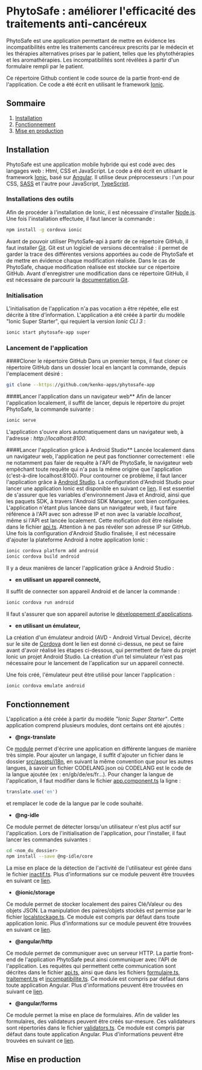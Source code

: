 # PhytoSafe : améliorer l'efficacité des traitements anti-cancéreux

PhytoSafe est une application permettant de mettre en évidence les incompatibilités entre les traitements cancéreux prescrits par le médecin et les thérapies alternatives prises par le patient, telles que les phytothérapies et les aromathérapies. Les incompatibilités sont révélées à partir d'un formulaire rempli par le patient.

Ce répertoire Github contient le code source de la partie front-end de l'application. Ce code a été écrit en utilisant le framework [Ionic](https://ionicframework.com/).

## Sommaire

1. [Installation](#installation)
2. [Fonctionnement](#fonctionnement)
3. [Mise en production](#production)

## <a name="installation"></a>Installation

PhytoSafe est une application mobile hybride qui est codé avec des langages web : Html, CSS et JavaScript. Le code a été écrit en utilsant le framework [Ionic](https://ionicframework.com/), basé sur [Angular](https://angular.io). Il utilise deux préprocesseurs : l'un pour CSS, [SASS](https://sass-lang.com) et l'autre pour JavaScript, [TypeScript](https://www.typescriptlang.org).

### Installations des outils

Afin de procéder à l'installation de Ionic, il est nécessaire d'installer [Node.js](https://nodejs.org/en/download/). Une fois l'installation effectuée, il faut lancer la commande :
```bash
npm install -g cordova ionic
```

Avant de pouvoir utiliser PhytoSafe-api à partir de ce répertoire GitHub, il faut installer [Git](https://git-scm.com). Git est un logiciel de versions décentralisé : il permet de garder la trace des différentes versions apportées au code de PhytoSafe et de mettre en évidence chaque modification réalisée. Dans le cas de PhytoSafe, chaque modification réalisée est stockée sur ce répertoire GitHub. Avant d'enregistrer une modification dans ce répertoire GitHub, il est nécessaire de parcourir la [documentation Git](https://git-scm.com/docs).

### Initialisation

L'initialisation de l'application n'a pas vocation a être répétée, elle est décrite à titre d'information. L'application a été créée à partir du modèle "Ionic Super Starter", qui requiert la version _Ionic CLI 3_ :
```bash
ionic start phytosafe-app super
```

### Lancement de l'application

####Cloner le répertoire GitHub
Dans un premier temps, il faut cloner ce répertoire GitHub dans un dossier local en lançant la commande, depuis l'emplacement désiré :
```bash
git clone --https://github.com/kenko-apps/phytosafe-app
```

####Lancer l'application dans un navigateur web**
Afin de lancer l'application localement, il suffit de lancer, depuis le répertoire du projet PhytoSafe, la commande suivante :
```bash
ionic serve
```
L'application s'ouvre alors automatiquement dans un navigateur web, à l'adresse : *http://localhost:8100*.

####Lancer l'application grâce à Android Studio**
Lancée localement dans un navigateur web, l'application ne peut pas fonctionner correctement : elle ne notamment pas faier de requête à l'API de PhytoSafe, le navigateur web empêchant toute requête qui n'a pas la même origine que l'application (c'est-à-dire localhost:8100). Pour contourner ce problème, il faut lancer l'application grâce à [Android Studio](https://developer.android.com/studio/index.html). La configuration d'Android Studio pour lancer une application Ionic est disponible en suivant ce [lien](http://cordova.apache.org/docs/en/latest/guide/platforms/android/index.html).
Il est essentiel de s'assurer que les variables d'environnement Java et Android, ainsi que les paquets SDK, à travers l'Android SDK Manager, sont bien configurées. L'application n'étant plus lancée dans un navigateur web, il faut faire référence à l'API avec son adresse IP et non avec la variable *localhost*, même si l'API est lancée localement. Cette mofication doit être réalisée dans le fichier [api.ts](../src/providers/api.ts). Attention à ne pas révéler son adresse IP sur GitHub.
Une fois la configuration d'Android Studio finalisée, il est nécessaire d'ajouter la plateforme Android à notre application Ionic :
```bash
ionic cordova platform add android
ionic cordova build android
``` 
Il y a deux manières de lancer l'application grâce à Android Studio :

* __en utilisant un appareil connecté,__

Il suffit de connecter son appareil Android et de lancer la commande :
```bash
ionic cordova run android
```
Il faut s'assurer que son appareil autorise le [développement d'applications](https://developer.android.com/studio/run/device.html).

* __en utilisant un émulateur,__

La création d'un émulateur android (AVD - Android Virtual Device), décrite sur le site de [Cordova](http://cordova.apache.org/docs/en/latest/guide/platforms/android/index.html) dont le lien est donné ci-dessus, ne peut se faire avant d'avoir réalisé les étapes ci-dessous, qui permettent de faire du projet Ionic un projet Android Studio. La création d'un tel simulateur n'est pas nécessaire pour le lancement de l'application sur un appareil connecté.


Une fois créé, l'émulateur peut être utilisé pour lancer l'application :
```bash
ionic cordova emulate android
```

## <a name="fonctionnement"></a>Fonctionnement

L'application a été créée à partir du modèle _"Ionic Super Starter"_. Cette application comprend plusieurs modules, dont certains ont été ajoutés :

* __@ngx-translate__

Ce [module](https://github.com/ngx-translate/core) permet d'écrire une application en différente langues de manière très simple.
Pour ajouter un langage, il suffit d'ajouter un fichier dans le dossier [src/assets/i18n](../resources/database), en suivant la même convention que pour les autres langues, à savoir un fichier CODELANG.json où CODELANG est le code de la langue ajoutée (ex : en/gb/de/es/fr...).
Pour changer la langue de l'application, il faut modifier dans le fichier [app.component.ts](../src/app/app.component.ts) la ligne :
```typescript
translate.use('en')
```
et remplacer le code de la langue par le code souhaité.

* __@ng-idle__

Ce module permet de détecter lorsqu'un utilisateur n'est plus actif sur l'application. Lors de l'initialisation de l'application, pour l'installer, il faut lancer les commandes suivantes :
```bash
cd <nom_du_dossier>
npm install --save @ng-idle/core
```
La mise en place de la détection de l'activité de l'utilisateur est gérée dans le fichier [inactif.ts](../src/providers/inactif.ts). Plus d'informations sur ce module peuvent être trouvées en suivant ce [lien](https://www.npmjs.com/package/ng2-idle).

* __@ionic/storage__

Ce module permet de stocker localement des paires Clé/Valeur ou des objets JSON. La manipulation des paires/objets stockés est permise par le fichier [localstockage.ts](../src/providers/localstockage.ts). Ce module est compris par défaut dans toute application Ionic. Plus d'informations sur ce module peuvent être trouvées en suivant ce [lien](https://ionicframework.com/docs/storage/).

* __@angular/http__

Ce module permet de communiquer avec un serveur HTTP. La partie front-end de l'application PhytoSafe peut ainsi communiquer avec l'API de l'application. Les requêtes qui permettent cette communication sont décrites dans le fichier [api.ts](../src/providers/api.ts), ainsi que dans les fichiers [formulaire.ts](../src/providers/formulaire.ts), [traitement.ts](../src/providers/traitement.ts) et [incompatibilite.ts](../src/providers/incompatibilite.ts). Ce module est compris par défaut dans toute application Angular. Plus d'informations peuvent être trouvées en suivant ce [lien](https://codecraft.tv/courses/angular/http/core-http-api/).

* __@angular/forms__

Ce module permet la mise en place de formulaires. Afin de valider les formulaires, des validateurs peuvent être créés sur-mesure. Ces validateurs sont répertoriés dans le fichier [validators.ts](../src/providers/validators.ts). Ce module est compris par défaut dans toute application Angular. Plus d'informations peuvent être trouvées en suivant ce [lien](https://angular.io/guide/forms).

## <a name="production"></a>Mise en production
